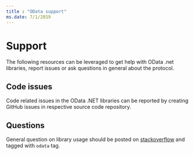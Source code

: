 ```yaml
---
title : "OData support"
ms.date: 7/1/2019
---
```


# Support

The following resources can be leveraged to get help with OData .net libraries, report issues or ask questions in general about the protocol.

## Code issues

Code related issues in the OData .NET libraries can be reported by creating GitHub issues in respective source code repository.

## Questions

General question on library usage should be posted on [stackoverflow](https://stackoverflow.com/questions/tagged/odata) and tagged with `odata` tag.
